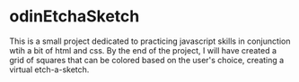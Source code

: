 # odinEtchaSketch
This is a small project dedicated to practicing javascript skills in conjunction wtih a bit of html and css.
By the end of the project, I will have created a grid of squares that can be colored based on the user's choice, creating a virtual etch-a-sketch.

